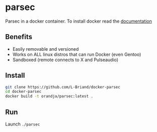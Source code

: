 # parsec

Parsec in a docker container. To install docker read the [documentation](https://docs.docker.com/engine/)

## Benefits

* Easily removable and versioned
* Works on ALL linux distros that can run Docker (even Gentoo)
* Sandboxed (remote connects to X and Pulseaudio)

## Install

```bash
git clone https://github.com/L-Briand/docker-parsec
cd docker-parsec
docker build -t orandja/parsec:latest .
```

## Run

Launch `./parsec`
